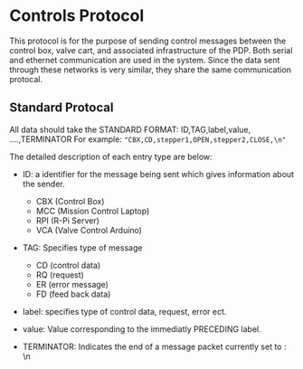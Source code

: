 # Controls Protocol
This protocol is for the purpose of sending control messages between the control box, valve cart, and associated infrastructure of the PDP. Both serial and ethernet communication are used in the system. Since the data sent through these networks is very similar, they share the same communication protocal.

## Standard Protocal

All data should take the STANDARD FORMAT: ID,TAG,label,value, ....,TERMINATOR
For example: `"CBX,CD,stepper1,OPEN,stepper2,CLOSE,\n"`

The detailed description of each entry type are below:

- ID: a identifier for the message being sent which gives information about the sender.
  - CBX (Control Box)
  - MCC (Mission Control Laptop)
  - RPI (R-Pi Server)
  - VCA (Valve Control Arduino)  

- TAG: Specifies type of message
  - CD (control data)
  - RQ (request)
  - ER (error message)
  - FD (feed back data)

- label: specifies type of control data, request, error ect.

- value: Value corresponding to the immediatly PRECEDING label.
  
- TERMINATOR: Indicates the end of a message packet currently set to : \n